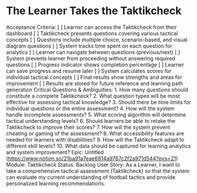 # The Learner Takes the Taktikcheck

Acceptance Criteria: [ ] Learner can access the Taktikcheck from their dashboard
[ ] Taktikcheck presents questions covering various tactical concepts
[ ] Questions include multiple choice, scenario-based, and visual diagram questions
[ ] System tracks time spent on each question for analytics
[ ] Learner can navigate between questions (previous/next)
[ ] System prevents learner from proceeding without answering required questions
[ ] Progress indicator shows completion percentage
[ ] Learner can save progress and resume later
[ ] System calculates scores for individual tactical concepts
[ ] Final results show strengths and areas for improvement
[ ] Results are stored for future reference and learning path generation
Critical Questions & Ambiguities: 1. How many questions should constitute a complete Taktikcheck?
2. What question types will be most effective for assessing tactical knowledge?
3. Should there be time limits for individual questions or the entire assessment?
4. How will the system handle incomplete assessments?
5. What scoring algorithm will determine tactical understanding levels?
6. Should learners be able to retake the Taktikcheck to improve their scores?
7. How will the system prevent cheating or gaming of the assessment?
8. What accessibility features are needed for learners with disabilities?
9. How will the Taktikcheck adapt to different skill levels?
10. What data should be captured for learning analytics and system improvement?
Epic: Untitled (https://www.notion.so/21ba91a7eae6814a9767c2f2a971d544?pvs=21)
Module: Taktikcheck
Status: Backlog
User Story: As a Learner, I want to take a comprehensive tactical assessment (Taktikcheck) so that the system can evaluate my current understanding of football tactics and provide personalized learning recommendations.